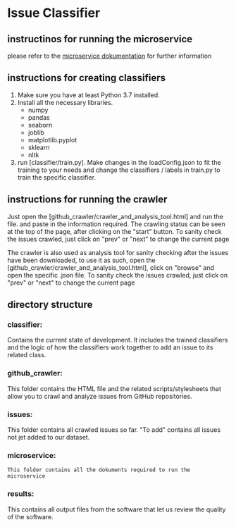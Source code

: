# Issue Classifier

## instructinos for running the microservice
please refer to the [microservice dokumentation](microservice/README.md) for further information

## instructions for creating classifiers
1. Make sure you have at least Python 3.7 installed.
2. Install all the necessary libraries.
   - numpy
   - pandas
   - seaborn
   - joblib
   - matplotlib.pyplot
   - sklearn
   - nltk
3. run [classifier/train.py]. Make changes in the loadConfig.json to fit the training to your needs and change the classifiers / labels in train.py to train the specific classifier.

## instructions for running the crawler
Just open the [github_crawler/crawler_and_analysis_tool.html] and run the file.
and paste in the information required. The crawling status can be seen at the top of the page, after clicking on the "start" button.
To sanity check the issues crawled, just click on "prev" or "next" to change the current page

The crawler is also used as analysis tool for sanity checking after the issues have been downloaded, to use it as such, open the [github_crawler/crawler_and_analysis_tool.html], click on "browse" and open the specific .json file.
To sanity check the issues crawled, just click on "prev" or "next" to change the current page 

## directory structure

### classifier:
  Contains the current state of development. It includes the trained classifiers and the logic of how the classifiers work together to add an issue to its related class.

### github_crawler:
  This folder contains the HTML file and the related scripts/stylesheets that allow you to crawl and analyze issues from GitHub repositories.

### issues:
  This folder contains all crawled issues so far. "To add" contains all issues not jet added to our dataset.

### microservice:
    This folder contains all the dokuments required to run the microservice

### results:
  This contains all output files from the software that let us review the quality of the software. 

